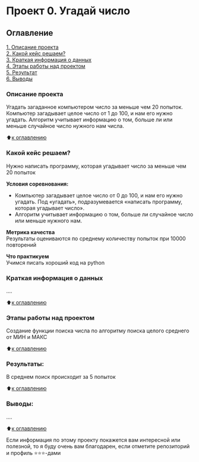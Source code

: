 # Проект 0. Угадай число

## Оглавление  
[1. Описание проекта](https://github.com/AlexShark090577/Kusr_DS/tree/main/project_0/README.md#Описание-проекта)  
[2. Какой кейс решаем?](https://github.com/AlexShark090577/Kusr_DS/tree/main/project_0/README.md#Какой-кейс-решаем)  
[3. Краткая информация о данных](https://github.com/AlexShark090577/Kusr_DS/tree/main/project_0/README.md#Краткая-информация-о-данных)  
[4. Этапы работы над проектом](https://github.com/AlexShark090577/Kusr_DS/tree/main/project_0/README.md#Этапы-работы-над-проектом)  
[5. Результат](https://github.com/AlexShark090577/Kusr_DS/tree/main/project_0/README.md#Результат)    
[6. Выводы](https://github.com/AlexShark090577/Kusr_DS/tree/main/project_0/README.md#Выводы) 

### Описание проекта    
Угадать загаданное компьютером число за меньше чем 20 попыток.
Компьютер загадывает целое число от 1 до 100, и нам его нужно угадать.
Алгоритм учитывает информацию о том, больше ли или меньше случайное число нужного нам числа.

:arrow_up:[к оглавлению](https://github.com/AlexShark090577/Kusr_DS/tree/main/project_0/README.md#Оглавление)


### Какой кейс решаем?    
Нужно написать программу, которая угадывает число за меньше чем 20 попыток

**Условия соревнования:**  
- Компьютер загадывает целое число от 0 до 100, и нам его нужно угадать. Под «угадать», подразумевается «написать программу, которая угадывает число».
- Алгоритм учитывает информацию о том, больше ли случайное число или меньше нужного нам.

**Метрика качества**     
Результаты оцениваются по среднему количеству попыток при 10000 повторений

**Что практикуем**     
Учимся писать хороший код на python


### Краткая информация о данных
....
  
:arrow_up:[к оглавлению](https://github.com/AlexShark090577/Kusr_DS/tree/main/project_0/README.md#Оглавление)


### Этапы работы над проектом  
Создание функции поиска числа по алгоритму поиска целого среднего от МИН и МАКС 

:arrow_up:[к оглавлению](https://github.com/AlexShark090577/Kusr_DS/tree/main/project_0/README.md#Оглавление)


### Результаты:  
В среднем поиск происходит за 5 попыток

:arrow_up:[к оглавлению](https://github.com/AlexShark090577/Kusr_DS/tree/main/project_0/README.md#Оглавление)


### Выводы:  
....

:arrow_up:[к оглавлению](https://github.com/AlexShark090577/Kusr_DS/tree/main/project_0/README.md#Оглавление)


Если информация по этому проекту покажется вам интересной или полезной, то я буду очень вам благодарен, если отметите репозиторий и профиль ⭐️⭐️⭐️-дами